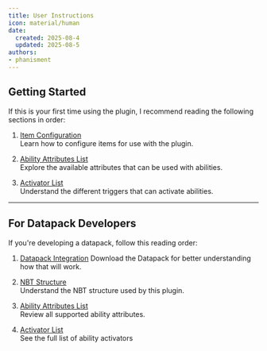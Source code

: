 ```yaml
---
title: User Instructions
icon: material/human
date:
  created: 2025-08-4
  updated: 2025-08-5
authors:
- phanisment
---
```


## Getting Started

If this is your first time using the plugin, I recommend reading the following sections in order:

1. [Item Configuration](./configurations/item-configuration.md)  
   Learn how to configure items for use with the plugin.

2. [Ability Attributes List](./attributes/index.md)  
   Explore the available attributes that can be used with abilities.

3. [Activator List](./activator-list.md)  
   Understand the different triggers that can activate abilities.

---

## For Datapack Developers

If you're developing a datapack, follow this reading order:

1. [Datapack Integration](./example/datapack-integration.md)
   Download the Datapack for better understanding how that will work.

2. [NBT Structure](./nbt-structure.md)  
   Understand the NBT structure used by this plugin.

3. [Ability Attributes List](./attributes/index.md)  
   Review all supported ability attributes.

4. [Activator List](./activator-list.md)  
   See the full list of ability activators